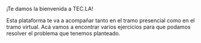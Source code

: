 ¡Te damos la bienvenida a TEC.LA!

Esta plataforma te va a acompañar tanto en el tramo presencial como en el tramo virtual. Acá vamos a encontrar varios ejercicios  para que podamos resolver el problema que tenemos planteado.